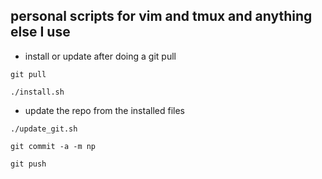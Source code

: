 personal scripts for vim and tmux and anything else I use
------------

* install or update after doing a git pull

`git pull`

`./install.sh`

* update the repo from the installed files

`./update_git.sh`

`git commit -a -m np`

`git push`
